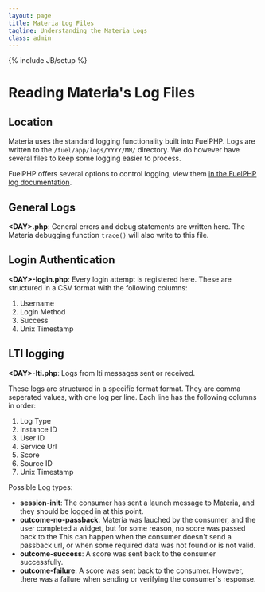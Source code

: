 ```yaml
---
layout: page
title: Materia Log Files
tagline: Understanding the Materia Logs
class: admin
---
```

{% include JB/setup %}

# Reading Materia's Log Files #

## Location
Materia uses the standard logging functionality built into FuelPHP.  Logs are written to the `/fuel/app/logs/YYYY/MM/` directory.  We do however have several files to keep some logging easier to process.

<aside>
	FuelPHP offers several options to control logging, view them <a href="http://fuelphp.com/docs/classes/log.html">in the FuelPHP log documentation</a>.
</aside>

## General Logs ##

**&lt;DAY&gt;.php**: General errors and debug statements are written here.  The Materia debugging function `trace()` will also write to this file.

## Login Authentication ##

**&lt;DAY&gt;-login.php**: Every login attempt is registered here. These are structured in a CSV format with the following columns:

1. Username
2. Login Method
3. Success
4. Unix Timestamp

## LTI logging ##

**&lt;DAY&gt;-lti.php**: Logs from lti messages sent or received.

These logs are structured in a specific format format.  They are comma seperated values, with one log per line.  Each line has the following columns in order:

1. Log Type
2. Instance ID
3. User ID
4. Service Url
5. Score
6. Source ID
7. Unix Timestamp

Possible Log types:

* __session-init__: The consumer has sent a launch message to Materia, and they should be logged in at this point.
* __outcome-no-passback__: Materia was lauched by the consumer, and the user completed a widget, but for some reason, no score was passed back to the   This can happen when the consumer doesn't send a passback url, or when some required data was not found or is not valid.
* __outcome-success__: A score was sent back to the consumer successfully.
* __outcome-failure__: A score was sent back to the consumer.  However, there was a failure when sending or verifying the consumer's response.